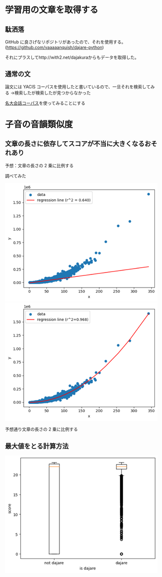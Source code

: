 # 学習用の文章を取得する

## 駄洒落

GitHub に良さげなリポジトリがあったので、それを使用する。
(https://github.com/vaaaaanquish/dajare-python)

それにプラスしてhttp://with2.net/dajakuraからもデータを取得した。

## 通常の文

論文には YACIS コーパスを使用したと書いているので、一旦それを検索してみる
→検索したが検索したが見つからなかった

[名大会話コーパス](https://mmsrv.ninjal.ac.jp/nucc/nucc_abst.html)を使ってみることにする

# 子音の音韻類似度

## 文章の長さに依存してスコアが不当に大きくなるおそれあり

予想：文章の長さの 2 乗に比例する

調べてみた

![画像](images/consonant_deg1.png)
![画像](images/consonant_deg2.png)

予想通り文章の長さの 2 乗に比例する

## 最大値をとる計算方法

![画像](images/consonant_max.png)
